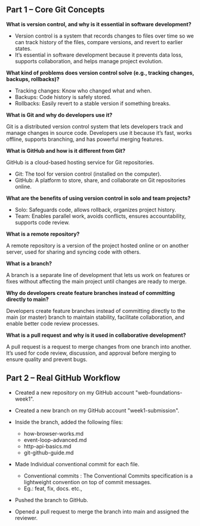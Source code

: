 ## Part 1 – Core Git Concepts

**What is version control, and why is it essential in software development?**

- Version control is a system that records changes to files over time so we can track history of the files, compare versions, and revert to earlier states.
- It’s essential in software development because it prevents data loss, supports collaboration, and helps manage project evolution.

**What kind of problems does version control solve (e.g., tracking changes, backups, rollbacks)?**

- Tracking changes: Know who changed what and when.
- Backups: Code history is safely stored.
- Rollbacks: Easily revert to a stable version if something breaks.

**What is Git and why do developers use it?**

Git is a distributed version control system that lets developers track and manage changes in source code. Developers use it because it’s fast, works offline, supports branching, and has powerful merging features.

**What is GitHub and how is it different from Git?**

GitHub is a cloud-based hosting service for Git repositories.

- Git: The tool for version control (installed on the computer).
- GitHub: A platform to store, share, and collaborate on Git repositories online.

**What are the benefits of using version control in solo and team projects?**

- Solo: Safeguards code, allows rollback, organizes project history.
- Team: Enables parallel work, avoids conflicts, ensures accountability, supports code review.

**What is a remote repository?**

A remote repository is a version of the project hosted online or on another server, used for sharing and syncing code with others.

**What is a branch?**

A branch is a separate line of development that lets us work on features or fixes without affecting the main project until changes are ready to merge.

**Why do developers create feature branches instead of committing directly to main?**

Developers create feature branches instead of committing directly to the main (or master) branch to maintain stability, facilitate collaboration, and enable better code review processes.

**What is a pull request and why is it used in collaborative development?**

A pull request is a request to merge changes from one branch into another. It’s used for code review, discussion, and approval before merging to ensure quality and prevent bugs.

## Part 2 – Real GitHub Workflow

- Created a new repository on my GitHub account "web-foundations-week1".

- Created a new branch on my GitHub account "week1-submission".

- Inside the branch, added the following files:

  - how-browser-works.md
  - event-loop-advanced.md
  - http-api-basics.md
  - git-github-guide.md

- Made Individual conventional commit for each file.

  - Conventional commits : The Conventional Commits specification is a lightweight convention on top of commit messages.
  - Eg.: feat, fix, docs. etc.,

- Pushed the branch to GitHub.

- Opened a pull request to merge the branch into main and assigned the reviewer.
